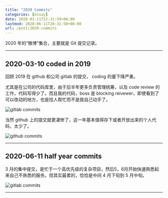 ```yaml
---
title: "2020 Commits"
categories: [essay]
date: 2020-03-11T22:31:59+08:00
lastmod: 2020-06-11T20:31:50+08:00
url: /post/2020-commits
---
```


2020 年的“微博”集合，主要就是 Git 提交记录。

<!--more-->

***

## 2020-03-10 coded in 2019

回顾 2019 在 github 和公司 gitlab 的提交， coding 的量下降严重。

尤其是在公司的代码库里，由于后半年更多负责管理统筹，以及 code review 的工作，代码写得少了。而且我的代码，boss 是 blocking reivewer，即使看到了可以改动的地方，也是找人帮忙而不是我自己动手了。

![gitlab commits](/static/gitlab-commits-2020-03-10.jpg)

当然 github 上的提交就更凄惨了，这一年基本值得存下或者开放出来的个人代码，太少了。

![github commits](/static/github-commits-2019.png)

***

## 2020-06-11 half year commits

3 月的集中提交，是忙于一个高优先级的复杂项目，然后5，6月开始快速熟悉起来自己不熟悉的服务。但其实最累的，恰恰是中间 4 月下旬到 5 月中旬。

![gitlab commits](/static/gitlab-commits-2020-06-11.png)

***
